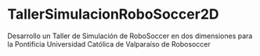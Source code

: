 # TallerSimulacionRoboSoccer2D
Desarrollo un Taller de Simulación de RoboSoccer en dos dimensiones para la Pontificia Universidad Católica de Valparaíso de Robosoccer
